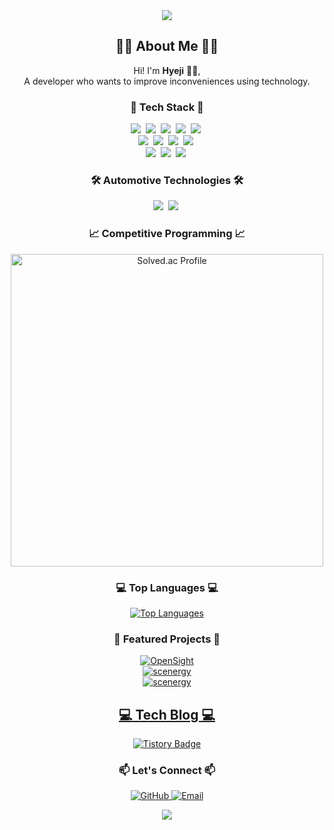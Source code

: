<div align="center">
    <img src="https://capsule-render.vercel.app/api?type=waving&color=auto&height=250&section=header&text=Welcome%20to%20Hyeji's%20GitHub%20👋&fontSize=40" />
</div>

<h2 align="center">👩‍💻 About Me 👩‍💻</h2>

<p align="center">
    Hi! I'm <strong>Hyeji</strong> 👩‍💻,<br>
    A developer who wants to improve inconveniences using technology.
</p>

<h3 align="center">🚀 Tech Stack 🚀</h3>

<p align="center">
    <img src="https://img.shields.io/badge/Java-007396?style=flat-square&logo=Java&logoColor=white"/>&nbsp;
    <img src="https://img.shields.io/badge/Python-3776AB?style=flat-square&logo=Python&logoColor=white"/>&nbsp;
    <img src="https://img.shields.io/badge/C-A8B9CC?style=flat-square&logo=C&logoColor=white"/>&nbsp;
    <img src="https://img.shields.io/badge/C++-00599C?style=flat-square&logo=C%2B%2B&logoColor=white"/>&nbsp;
    <img src="https://img.shields.io/badge/Javascript-ffb13b?style=flat-square&logo=javascript&logoColor=white"/>&nbsp;<br>
    <img src="https://img.shields.io/badge/Spring-6DB33F?style=flat-square&logo=Spring&logoColor=white"/>&nbsp;
    <img src="https://img.shields.io/badge/SpringBoot-6DB33F?style=flat-square&logo=SpringBoot&logoColor=white"/>&nbsp;
    <img src="https://img.shields.io/badge/FastAPI-009688?style=flat-square&logo=FastAPI&logoColor=white"/>&nbsp;
    <img src="https://img.shields.io/badge/Vue.js-4FC08D?style=flat-square&logo=Vue.js&logoColor=white"/>&nbsp;<br>
    <img src="https://img.shields.io/badge/MySQL-4479A1?style=flat-square&logo=MySQL&logoColor=white"/>&nbsp;
    <img src="https://img.shields.io/badge/AWS-232F3E?style=flat-square&logo=AmazonAWS&logoColor=white"/>&nbsp;
    <img src="https://img.shields.io/badge/Bokeh-FF2D20?style=flat-square&logo=Bokeh&logoColor=white"/>&nbsp;
</p>

<h3 align="center">🛠️ Automotive Technologies 🛠️</h3>

<p align="center">
    <img src="https://img.shields.io/badge/AUTOSAR-0055A0?style=flat-square&logo=AUTOSAR&logoColor=white"/>&nbsp;
    <img src="https://img.shields.io/badge/Mobilgine-0094FF?style=flat-square&logo=Mobilgine&logoColor=white"/>&nbsp;
</p>

<h3 align="center">📈 Competitive Programming 📈</h3>

<div align="center">
    <a href="https://solved.ac/rlagpwl111/">
        <img src="http://mazassumnida.wtf/api/v2/generate_badge?boj=rlagpwl111" alt="Solved.ac Profile" width="500px"/>
    </a>
</div>

<h3 align="center">💻 Top Languages 💻</h3>

<div align="center">
    <a href="https://github.com/haeji1">
        <img src="https://github-readme-stats.vercel.app/api/top-langs/?username=haeji1&layout=compact&theme=radical" alt="Top Languages" />
    </a>
</div>

<h3 align="center">🌟 Featured Projects 🌟</h3>

<div align="center">
    <a href="https://github.com/haeji1/OpenSight">
        <img src="https://github-readme-stats.vercel.app/api/pin/?username=haeji1&repo=OpenSight&theme=radical" alt="OpenSight" />
    </a>
    <br>
    <a href="https://github.com/haeji1/scenergy">
        <img src="https://github-readme-stats.vercel.app/api/pin/?username=haeji1&repo=scenergy&theme=radical" alt="scenergy" />
    </a>
    <br>
    <a href="https://github.com/haeji1/ZeroDefects.git">
         <img src="https://github-readme-stats.vercel.app/api/pin/?username=haeji1&repo=ZeroDefects&theme=radical" alt="scenergy" />
</div>

<h2 align="center">💻 Tech Blog 💻</h2>

<div align="center">
    <a href="https://iilovecode.tistory.com">
        <img src="https://img.shields.io/badge/Tistory-000000?style=for-the-badge&logo=Tistory&logoColor=white" alt="Tistory Badge"> 
    </a>
    <br>
</div>

<h3 align="center">📫 Let's Connect 📫</h3>

<p align="center">
    <a href="https://github.com/haeji1">
        <img src="https://img.shields.io/badge/GitHub-181717?style=flat-square&logo=github&logoColor=white" alt="GitHub" />
    </a>
    <a href="mailto:hms7248@naver.com">
        <img src="https://img.shields.io/badge/Email-D14836?style=flat-square&logo=gmail&logoColor=white" alt="Email" />
    </a>
</p>

<div align="center">
    <img src="https://capsule-render.vercel.app/api?type=waving&color=auto&height=150&section=footer" />
</div>
